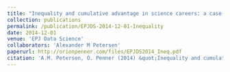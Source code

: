 ```yaml
---
title: "Inequality and cumulative advantage in science careers: a case study of high-impact journals"
collection: publications
permalink: /publication/EPJDS-2014-12-01-Inequality
date: 2014-12-01
venue: 'EPJ Data Science'
collaborators: 'Alexander M Petersen'
paperurl: http://orionpenner.com/files/EPJDS2014_Ineq.pdf
citation: 'A.M. Petersen, O. Penner (2014) &quot;Inequality and cumulative advantage in science careers: a case study of high-impact journals&quot; <i>EPJ Data Science</i>. 3(1)'
---
```


